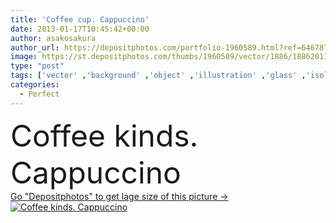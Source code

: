 ```yaml
---
title: 'Coffee cup. Cappuccino'
date: 2013-01-17T10:45:42+00:00
author: asakosakura
author_url: https://depositphotos.com/portfolio-1960589.html?ref=64678756
image: https://st.depositphotos.com/thumbs/1960589/vector/1886/18862011/api_thumb_450.jpg?forcejpeg=true
type: "post"
tags: ['vector' ,'background' ,'object' ,'illustration' ,'glass' ,'isolated' ,'label' ,'drop' ,'fresh' ,'morning' ,'natural' ,'brown' ,'food' ,'cup' ,'breakfast' ,'dessert' ,'black' ,'coffee' ,'bean' ,'caffeine' ,'dark' ,'espresso' ,'cappuccino' ,'freshness' ,'3d' ,'elements' ,'backdrop' ,'creative' ,'concept' ,'idea' ,'icon' ,'hot' ,'stylish' ,'beverage' ,'cafe' ,'milk' ,'italian' ,'aroma' ,'isolate' ,'ingredients' ,'perfect' ,'fine' ,'froth' ,'chart' ,'grind' ,'steam' ,'brand' ,'arabic' ,'freshly' ,'cappucino' ]
categories: 
  - Perfect
---
```

<div aling="center">
            <font size="60"> Coffee kinds. Cappuccino</font>   
</div>
<div>
    <a href='https://st.depositphotos.com/thumbs/1960589/vector/1886/18862011/api_thumb_450.jpg?forcejpeg=true?ref=64678756' target=_blank > Go "Depositphotos" to get lage size of this picture ->
        <img href='https://st.depositphotos.com/thumbs/1960589/vector/1886/18862011/api_thumb_450.jpg?forcejpeg=true?ref=64678756' src='https://st.depositphotos.com/1960589/1886/v/950/depositphotos_18862011-stock-illustration-coffee-cup-cappuccino.jpg?forcejpeg=true' alt='Coffee kinds. Cappuccino' >
    </a>
</div>
